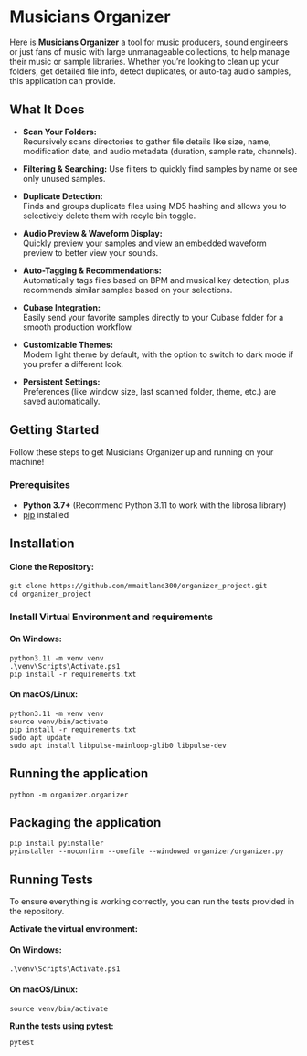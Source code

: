 # Musicians Organizer

Here is **Musicians Organizer** a tool for music producers, sound engineers or just fans of music with large unmanageable collections, to help manage their music or sample libraries. Whether you’re looking to clean up your folders, get detailed file info, detect duplicates, or auto-tag audio samples, this application can provide.

## What It Does

- **Scan Your Folders:**  
  Recursively scans directories to gather file details like size, name, modification date, and audio metadata (duration, sample rate, channels).

- **Filtering & Searching:**
  Use filters to quickly find samples by name or see only unused samples.

- **Duplicate Detection:**  
  Finds and groups duplicate files using MD5 hashing and allows you to selectively delete them with recyle bin toggle.

- **Audio Preview & Waveform Display:**  
  Quickly preview your samples and view an embedded waveform preview to better view your sounds.

- **Auto-Tagging & Recommendations:**  
  Automatically tags files based on BPM and musical key detection, plus recommends similar samples based on your selections.

- **Cubase Integration:**  
  Easily send your favorite samples directly to your Cubase folder for a smooth production workflow.

- **Customizable Themes:**  
  Modern light theme by default, with the option to switch to dark mode if you prefer a different look.

- **Persistent Settings:**  
  Preferences (like window size, last scanned folder, theme, etc.) are saved automatically.

## Getting Started
Follow these steps to get Musicians Organizer up and running on your machine!
### Prerequisites

- **Python 3.7+** (Recommend Python 3.11 to work with the librosa library)
- [pip](https://pip.pypa.io/en/stable/) installed

## Installation

 #### Clone the Repository:

    git clone https://github.com/mmaitland300/organizer_project.git
    cd organizer_project
  

### Install Virtual Environment and requirements

#### On Windows:
 
    python3.11 -m venv venv
    .\venv\Scripts\Activate.ps1
    pip install -r requirements.txt


#### On macOS/Linux:

    python3.11 -m venv venv
    source venv/bin/activate
    pip install -r requirements.txt
    sudo apt update
    sudo apt install libpulse-mainloop-glib0 libpulse-dev

## Running the application

    python -m organizer.organizer

## Packaging the application

    pip install pyinstaller
    pyinstaller --noconfirm --onefile --windowed organizer/organizer.py
 

## Running Tests

To ensure everything is working correctly, you can run the tests provided in the repository.

**Activate the virtual environment:**

#### On Windows:
    
    .\venv\Scripts\Activate.ps1
  

#### On macOS/Linux:
  
    source venv/bin/activate
   

**Run the tests using pytest:**

  
    pytest
   



